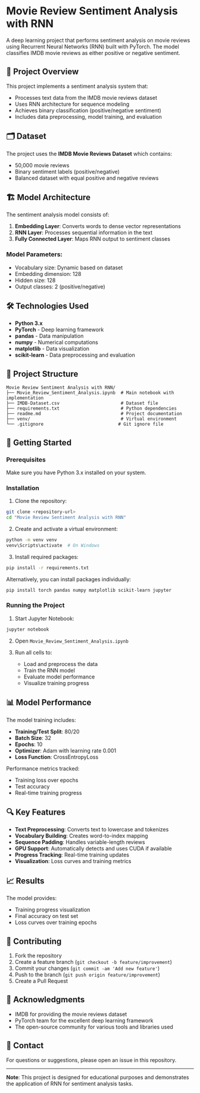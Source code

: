 # Movie Review Sentiment Analysis with RNN

A deep learning project that performs sentiment analysis on movie reviews using Recurrent Neural Networks (RNN) built with PyTorch. The model classifies IMDB movie reviews as either positive or negative sentiment.

## 🎯 Project Overview

This project implements a sentiment analysis system that:
- Processes text data from the IMDB movie reviews dataset
- Uses RNN architecture for sequence modeling
- Achieves binary classification (positive/negative sentiment)
- Includes data preprocessing, model training, and evaluation

## 🗂️ Dataset

The project uses the **IMDB Movie Reviews Dataset** which contains:
- 50,000 movie reviews
- Binary sentiment labels (positive/negative)
- Balanced dataset with equal positive and negative reviews

## 🏗️ Model Architecture

The sentiment analysis model consists of:

1. **Embedding Layer**: Converts words to dense vector representations
2. **RNN Layer**: Processes sequential information in the text
3. **Fully Connected Layer**: Maps RNN output to sentiment classes

### Model Parameters:
- Vocabulary size: Dynamic based on dataset
- Embedding dimension: 128
- Hidden size: 128
- Output classes: 2 (positive/negative)

## 🛠️ Technologies Used

- **Python 3.x**
- **PyTorch** - Deep learning framework
- **pandas** - Data manipulation
- **numpy** - Numerical computations
- **matplotlib** - Data visualization
- **scikit-learn** - Data preprocessing and evaluation

## 📁 Project Structure

```
Movie Review Sentiment Analysis with RNN/
├── Movie_Review_Sentiment_Analysis.ipynb  # Main notebook with implementation
├── IMDB-Dataset.csv                       # Dataset file
├── requirements.txt                       # Python dependencies
├── readme.md                              # Project documentation
├── venv/                                  # Virtual environment
└── .gitignore                            # Git ignore file
```

## 🚀 Getting Started

### Prerequisites

Make sure you have Python 3.x installed on your system.

### Installation

1. Clone the repository:
```bash
git clone <repository-url>
cd "Movie Review Sentiment Analysis with RNN"
```

2. Create and activate a virtual environment:
```bash
python -m venv venv
venv\Scripts\activate  # On Windows
```

3. Install required packages:
```bash
pip install -r requirements.txt
```

Alternatively, you can install packages individually:
```bash
pip install torch pandas numpy matplotlib scikit-learn jupyter
```

### Running the Project

1. Start Jupyter Notebook:
```bash
jupyter notebook
```

2. Open `Movie_Review_Sentiment_Analysis.ipynb`

3. Run all cells to:
   - Load and preprocess the data
   - Train the RNN model
   - Evaluate model performance
   - Visualize training progress

## 📊 Model Performance

The model training includes:
- **Training/Test Split**: 80/20
- **Batch Size**: 32
- **Epochs**: 10
- **Optimizer**: Adam with learning rate 0.001
- **Loss Function**: CrossEntropyLoss

Performance metrics tracked:
- Training loss over epochs
- Test accuracy
- Real-time training progress

## 🔍 Key Features

- **Text Preprocessing**: Converts text to lowercase and tokenizes
- **Vocabulary Building**: Creates word-to-index mapping
- **Sequence Padding**: Handles variable-length reviews
- **GPU Support**: Automatically detects and uses CUDA if available
- **Progress Tracking**: Real-time training updates
- **Visualization**: Loss curves and training metrics

## 📈 Results

The model provides:
- Training progress visualization
- Final accuracy on test set
- Loss curves over training epochs

## 🤝 Contributing

1. Fork the repository
2. Create a feature branch (`git checkout -b feature/improvement`)
3. Commit your changes (`git commit -am 'Add new feature'`)
4. Push to the branch (`git push origin feature/improvement`)
5. Create a Pull Request

## 🙏 Acknowledgments

- IMDB for providing the movie reviews dataset
- PyTorch team for the excellent deep learning framework
- The open-source community for various tools and libraries used

## 📧 Contact

For questions or suggestions, please open an issue in this repository.

---

**Note**: This project is designed for educational purposes and demonstrates the application of RNN for sentiment analysis tasks.
